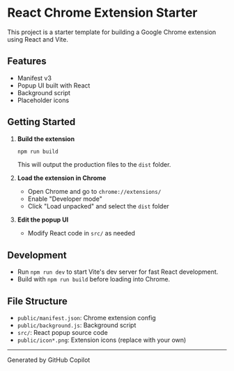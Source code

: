 # React Chrome Extension Starter

This project is a starter template for building a Google Chrome extension using React and Vite.

## Features
- Manifest v3
- Popup UI built with React
- Background script
- Placeholder icons

## Getting Started

1. **Build the extension**
   ```bash
   npm run build
   ```
   This will output the production files to the `dist` folder.

2. **Load the extension in Chrome**
   - Open Chrome and go to `chrome://extensions/`
   - Enable "Developer mode"
   - Click "Load unpacked" and select the `dist` folder

3. **Edit the popup UI**
   - Modify React code in `src/` as needed

## Development
- Run `npm run dev` to start Vite's dev server for fast React development.
- Build with `npm run build` before loading into Chrome.

## File Structure
- `public/manifest.json`: Chrome extension config
- `public/background.js`: Background script
- `src/`: React popup source code
- `public/icon*.png`: Extension icons (replace with your own)

---
Generated by GitHub Copilot
